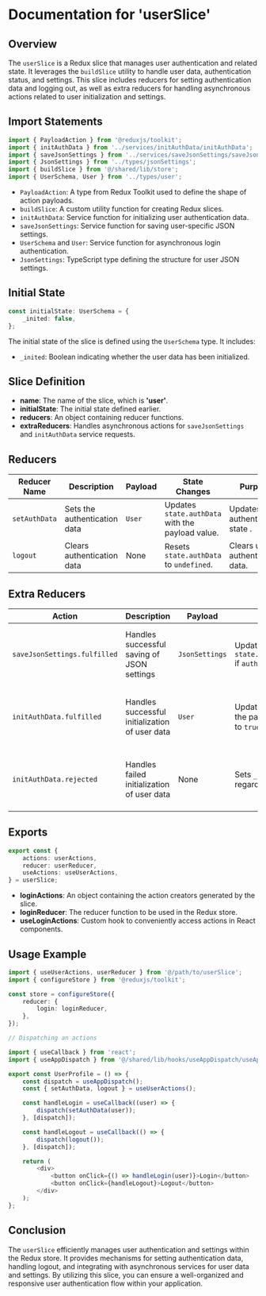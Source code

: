 # Documentation for 'userSlice'

## Overview
The `userSlice`  is a Redux slice that manages user authentication and related state. 
It leverages the `buildSlice` utility to handle user data, authentication status, and settings. This slice includes reducers for setting authentication data and logging out, as well as extra reducers for handling asynchronous actions related to user initialization and settings.

## Import Statements
```typescript
import { PayloadAction } from '@reduxjs/toolkit';
import { initAuthData } from '../services/initAuthData/initAuthData';
import { saveJsonSettings } from '../services/saveJsonSettings/saveJsonSettings';
import { JsonSettings } from '../types/jsonSettings';
import { buildSlice } from '@/shared/lib/store';
import { UserSchema, User } from '../types/user';
```

- `PayloadAction`: A type from Redux Toolkit used to define the shape of action payloads.
- `buildSlice`: A custom utility function for creating Redux slices.
- `initAuthData`: Service function for initializing user authentication data.
- `saveJsonSettings`: Service function for saving user-specific JSON settings.
- `UserSchema` and  `User`: Service function for asynchronous login authentication.
- `JsonSettings`: TypeScript type defining the structure for user JSON settings.

## Initial State
```typescript
const initialState: UserSchema = {
    _inited: false,
};
```

The initial state of the slice is defined using the `UserSchema` type.
It includes:
- `_inited`: Boolean indicating whether the user data has been initialized.


## Slice Definition
- **name**: The name of the slice, which is **'user'**.
- **initialState**: The initial state defined earlier.
- **reducers**: An object containing reducer functions.
- **extraReducers**: Handles asynchronous actions for `saveJsonSettings` and `initAuthData` service requests.

## Reducers

| **Reducer Name** | **Description**                                   | **Payload**  | **State Changes**                                             | **Purpose**                                          |
|------------------|---------------------------------------------------|--------------|--------------------------------------------------------------|------------------------------------------------------|
| `setAuthData`    | Sets the authentication data | `User`    | Updates `state.authData` with the payload value. | Updates user authentication state . |
| `logout`         | Clears authentication data  | None   | Resets `state.authData` to `undefined`. | Clears user authentication data. |

## Extra Reducers

| **Action**                | **Description**                                      | **Payload**      | **State Changes**                                          | **Purpose**                                      |
|---------------------------|------------------------------------------------------|------------------|-----------------------------------------------------------|--------------------------------------------------|
| `saveJsonSettings.fulfilled` | Handles successful saving of JSON settings         | `JsonSettings`   | Updates `state.authData.jsonSettings` if `authData` is present. | Updates user settings with the new JSON settings. |
| `initAuthData.fulfilled`  | Handles successful initialization of user data       | `User`           | Updates `state.authData` with the payload and sets `_inited` to `true`. | Initializes user data and sets the initialization flag. |
| `initAuthData.rejected`   | Handles failed initialization of user data            | None             | Sets `_inited` to `true` regardless of the failure.       | Ensures the initialization flag is set even if initialization fails. |



## Exports
```typescript
export const {
    actions: userActions,
    reducer: userReducer,
    useActions: useUserActions,
} = userSlice;
```
- **loginActions**: An object containing the action creators generated by the slice.
- **loginReducer**: The reducer function to be used in the Redux store.
- **useLoginActions**: Custom hook to conveniently access actions in React components.


## Usage Example
```typescript jsx
import { useUserActions, userReducer } from '@/path/to/userSlice';
import { configureStore } from '@reduxjs/toolkit';

const store = configureStore({
    reducer: {
        login: loginReducer,
    },
});

// Dispatching an actions

import { useCallback } from 'react';
import { useAppDispatch } from '@/shared/lib/hooks/useAppDispatch/useAppDispatch';

export const UserProfile = () => {
    const dispatch = useAppDispatch();
    const { setAuthData, logout } = useUserActions();

    const handleLogin = useCallback((user) => {
        dispatch(setAuthData(user));
    }, [dispatch]);

    const handleLogout = useCallback(() => {
        dispatch(logout());
    }, [dispatch]);

    return (
        <div>
            <button onClick={() => handleLogin(user)}>Login</button>
            <button onClick={handleLogout}>Logout</button>
        </div>
    );
};
```

## Conclusion 
The `userSlice` efficiently manages user authentication and settings within the Redux store. It provides mechanisms for setting authentication data, handling logout, and integrating with asynchronous services for user data and settings. By utilizing this slice, you can ensure a well-organized and responsive user authentication flow within your application.
